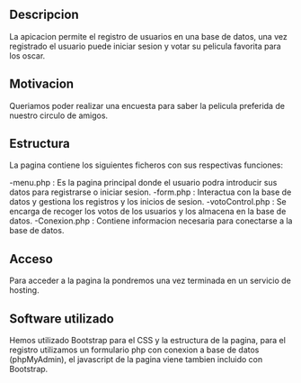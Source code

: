## Descripcion 

La apicacion permite el registro de usuarios en una base de datos, una vez registrado el usuario puede iniciar sesion y votar su pelicula favorita para los oscar. 

## Motivacion 

Queriamos poder realizar una encuesta para saber la pelicula preferida de nuestro circulo de amigos.

## Estructura 

La pagina contiene los siguientes ficheros con sus respectivas funciones: 

-menu.php : Es la pagina principal donde el usuario podra introducir sus datos para registrarse o iniciar sesion.
-form.php : Interactua con la base de datos y gestiona los registros y los inicios de sesion.
-votoControl.php : Se encarga de recoger los votos de los usuarios y los almacena en la base de datos.
-Conexion.php : Contiene informacion necesaria para conectarse a la base de datos.

## Acceso

Para acceder a la pagina la pondremos una vez terminada en un servicio de hosting.

## Software utilizado

Hemos utilizado Bootstrap para el CSS y la estructura de la pagina, para el registro utilizamos un formulario php con conexion a base de datos (phpMyAdmin),
el javascript de la pagina viene tambien incluido con Bootstrap.